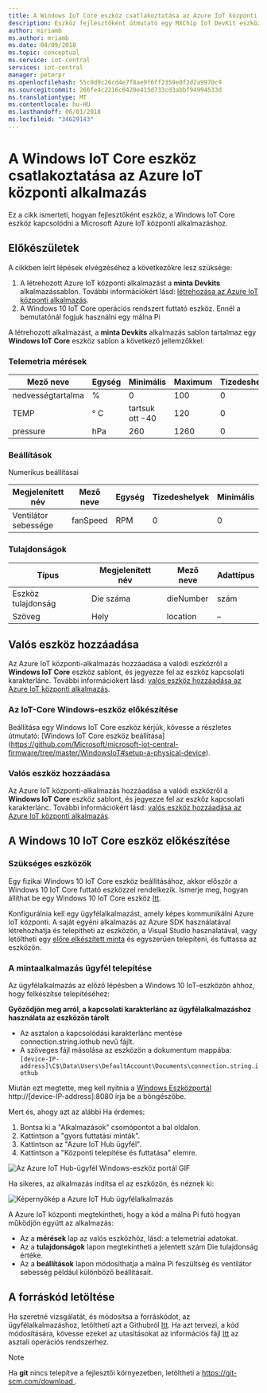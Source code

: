 ```yaml
---
title: A Windows IoT Core eszköz csatlakoztatása az Azure IoT központi alkalmazás |} Microsoft Docs
description: Eszköz fejlesztőként útmutató egy MXChip IoT DevKit eszköz csatlakoztatása az Azure IoT központi alkalmazás.
author: miriamb
ms.author: mriamb
ms.date: 04/09/2018
ms.topic: conceptual
ms.service: iot-central
services: iot-central
manager: peterpr
ms.openlocfilehash: 55c0d9c26cd4e7f8ae9f6ff2359e0f2d2a9970c9
ms.sourcegitcommit: 266fe4c2216c0420e415d733cd3abbf94994533d
ms.translationtype: MT
ms.contentlocale: hu-HU
ms.lasthandoff: 06/01/2018
ms.locfileid: "34629143"
---
```

# <a name="connect-a-windows-iot-core-device-to-your-azure-iot-central-application"></a>A Windows IoT Core eszköz csatlakoztatása az Azure IoT központi alkalmazás

Ez a cikk ismerteti, hogyan fejlesztőként eszköz, a Windows IoT Core eszköz kapcsolódni a Microsoft Azure IoT központi alkalmazáshoz.

## <a name="before-you-begin"></a>Előkészületek

A cikkben leírt lépések elvégzéséhez a következőkre lesz szüksége:

1. A létrehozott Azure IoT központi alkalmazást a **minta Devkits** alkalmazássablon. További információkért lásd: [létrehozása az Azure IoT központi alkalmazás](howto-create-application.md).
2. A Windows 10 IoT Core operációs rendszert futtató eszköz. Ennél a bemutatónál fogjuk használni egy málna Pi

A létrehozott alkalmazást, a **minta Devkits** alkalmazás sablon tartalmaz egy **Windows IoT Core** eszköz sablon a következő jellemzőkkel:

### <a name="telemetry-measurements"></a>Telemetria mérések

| Mező neve     | Egység  | Minimális | Maximum | Tizedeshelyek |
| -------------- | ------ | ------- | ------- | -------------- |
| nedvességtartalma       | %      | 0       | 100     | 0              |
| TEMP           | ° C     | tartsuk ott -40     | 120     | 0              |
| pressure       | hPa    | 260     | 1260    | 0              |

### <a name="settings"></a>Beállítások

Numerikus beállításai

| Megjelenített név | Mező neve | Egység | Tizedeshelyek | Minimális | Maximum | Kezdeti |
| ------------ | ---------- | ----- | -------------- | ------- | ------- | ------- |
| Ventilátor sebessége    | fanSpeed   | RPM   | 0              | 0       | 1000    | 0       |


### <a name="properties"></a>Tulajdonságok

| Típus            | Megjelenített név | Mező neve | Adattípus |
| --------------- | ------------ | ---------- | --------- |
| Eszköz tulajdonság | Die száma   | dieNumber  | szám    |
| Szöveg            | Hely     | location   | –       |

## <a name="add-a-real-device"></a>Valós eszköz hozzáadása

Az Azure IoT központi-alkalmazás hozzáadása a valódi eszközről a **Windows IoT Core** eszköz sablont, és jegyezze fel az eszköz kapcsolati karakterlánc. További információkért lásd: [valós eszköz hozzáadása az Azure IoT központi alkalmazás](tutorial-add-device.md).

### <a name="prepare-the-windows-iot-core-device"></a>Az IoT-Core Windows-eszköz előkészítése

Beállítása egy Windows IoT Core eszköz kérjük, kövesse a részletes útmutató: [Windows IoT Core eszköz beállítása] (https://github.com/Microsoft/microsoft-iot-central-firmware/tree/master/WindowsIoT#setup-a-physical-device).

### <a name="add-a-real-device"></a>Valós eszköz hozzáadása

Az Azure IoT központi-alkalmazás hozzáadása a valódi eszközről a **Windows IoT Core** eszköz sablont, és jegyezze fel az eszköz kapcsolati karakterlánc. További információkért lásd: [valós eszköz hozzáadása az Azure IoT központi alkalmazás](tutorial-add-device.md).

## <a name="prepare-the-windows-10-iot-core-device"></a>A Windows 10 IoT Core eszköz előkészítése

### <a name="what-youll-need"></a>Szükséges eszközök

Egy fizikai Windows 10 IoT Core eszköz beállításához, akkor először a Windows 10 IoT Core futtató eszközzel rendelkezik. Ismerje meg, hogyan állíthat be egy Windows 10 IoT Core eszköz [Itt](https://developer.microsoft.com/en-us/windows/iot/getstarted/prototype/setupdevice).

Konfigurálnia kell egy ügyfélalkalmazást, amely képes kommunikálni Azure IoT központi. A saját egyéni alkalmazás az Azure SDK használatával létrehozhatja és telepítheti az eszközön, a Visual Studio használatával, vagy letöltheti egy [előre elkészített minta](https://developer.microsoft.com/en-us/windows/iot/samples) és egyszerűen telepíteni, és futtassa az eszközön. 

### <a name="deploying-the-sample-client-application"></a>A mintaalkalmazás ügyfél telepítése

Az ügyfélalkalmazás az előző lépésben a Windows 10 IoT-eszközön ahhoz, hogy felkészítse telepítéséhez:

**Győződjön meg arról, a kapcsolati karakterlánc az ügyfélalkalmazáshoz használata az eszközön tárolt**
* Az asztalon a kapcsolódási karakterlánc mentése connection.string.iothub nevű fájlt.
* A szöveges fájl másolása az eszközön a dokumentum mappába: `[device-IP-address]\C$\Data\Users\DefaultAccount\Documents\connection.string.iothub`

Miután ezt megtette, meg kell nyitnia a [Windows Eszközportál](https://docs.microsoft.com/en-us/windows/iot-core/manage-your-device/deviceportal) http://[device-IP-address]:8080 írja be a böngészőbe.

Mert és, ahogy azt az alábbi Ha érdemes:
1. Bontsa ki a "Alkalmazások" csomópontot a bal oldalon.
2. Kattintson a "gyors futtatási minták".
3. Kattintson az "Azure IoT Hub ügyfél".
4. Kattintson a "Központi telepítése és futtatása" elemre.

![Az Azure IoT Hub-ügyfél Windows-eszköz portál GIF](./media/howto-connect-windowsiotcore/iothubapp.gif)

Ha sikeres, az alkalmazás indítsa el az eszközön, és néznek ki:

![Képernyőkép a Azure IoT Hub ügyfélalkalmazás](./media/howto-connect-windowsiotcore/IoTHubForegroundClientScreenshot.png)

A Azure IoT központi megtekintheti, hogy a kód a málna Pi futó hogyan működjön együtt az alkalmazás:

* Az a **mérések** lap az valós eszközhöz, lásd: a telemetriai adatokat.
* Az a **tulajdonságok** lapon megtekintheti a jelentett szám Die tulajdonság értéke.
* Az a **beállítások** lapon módosíthatja a málna Pi feszültség és ventilátor sebesség például különböző beállításait.

## <a name="download-the-source-code"></a>A forráskód letöltése

Ha szeretné vizsgálatát, és módosítsa a forráskódot, az ügyfélalkalmazáshoz, letöltheti azt a Githubról [Itt](https://github.com/Microsoft/Windows-iotcore-samples/tree/develop/Samples/Azure/IoTHubClients). Ha azt tervezi, a kód módosítására, kövesse ezeket az utasításokat az információs fájl [Itt](https://github.com/Microsoft/Windows-iotcore-samples) az asztali operációs rendszerhez.

> [!NOTE]
> Ha **git** nincs telepítve a fejlesztői környezetben, letöltheti a [ https://git-scm.com/download ](https://git-scm.com/download).
